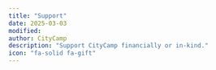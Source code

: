 ```yaml
---
title: "Support"
date: 2025-03-03
modified: 
author: CityCamp
description: "Support CityCamp financially or in-kind."
icon: "fa-solid fa-gift"
---
```

